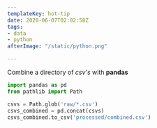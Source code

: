 ```yaml
---
templateKey: hot-tip
date: 2020-06-07T02:02:58Z
tags:
- data
- python
afterImage: "/static/python.png"

---
```


Combine a directory of _csv's_ with **pandas**

``` python
import pandas as pd
from pathlib import Path

csvs = Path.glob('raw/*.csv')
csvs_combined = pd.concat(csvs)
csvs_combined.to_csv('processed/combined.csv')
```
